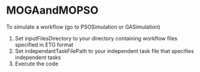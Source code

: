 # MOGAandMOPSO
To simulate a workflow  (go to PSOSimulation or GASimulation)
1.	Set inputFilesDirectory to your directory containing workflow files specified in ETG format
2.	Set independantTaskFilePath to your independent task file that specifies independent tasks
3.	Execute the code
